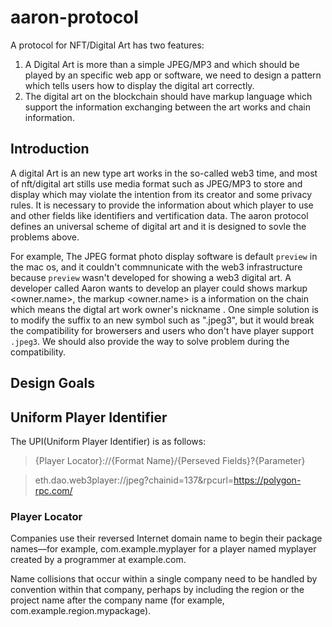 # aaron-protocol
A protocol for NFT/Digital Art has two features:
1. A Digital Art is more than a simple JPEG/MP3 and which should be played by an specific web app or software, we need to design a pattern which tells users how to display the digital art correctly.
2. The digital art on the blockchain should have markup language which support the information exchanging between the art works and chain information. 

## Introduction

A digital Art is an new type art works in the so-called web3 time, and most of nft/digital art stills use media format such as JPEG/MP3 to store and display which may violate the intention from its creator and some privacy rules. It is necessary to provide the information about which player to use and other fields like identifiers and vertification data. The aaron protocol defines an universal scheme of digital art and it is designed to sovle the problems above. 

For example, The JPEG format photo display software is default `preview` in the mac os, and it couldn't commnunicate with the web3 infrastructure because `preview` wasn't developed for showing a web3 digital art. A developer called Aaron wants to develop an player could shows markup <owner.name>, the markup <owner.name> is a information on the chain which means the digtal art work owner's nickname . One simple solution is to modify the suffix to an new symbol such as ".jpeg3", but it would break the compatibility for browersers and users who don't have player support `.jpeg3`. We should also provide the way to solve problem during the compatibility.

## Design Goals

## Uniform Player Identifier

The UPI(Uniform Player Identifier) is as follows:

> {Player Locator}://{Format Name}/{Perseved Fields}?{Parameter}

> eth.dao.web3player://jpeg?chainid=137&rpcurl=https://polygon-rpc.com/

### Player Locator

Companies use their reversed Internet domain name to begin their package names—for example, com.example.myplayer for a player named myplayer created by a programmer at example.com.

Name collisions that occur within a single company need to be handled by convention within that company, perhaps by including the region or the project name after the company name (for example, com.example.region.mypackage).

